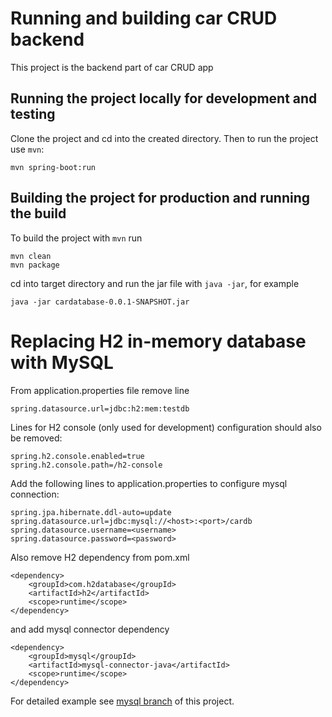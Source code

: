 # Running and building car CRUD backend

This project is the backend part of car CRUD app

## Running the project locally for development and testing

Clone the project and cd into the created directory. Then to run the project use ```mvn```:

```
mvn spring-boot:run
```

## Building the project for production and running the build

To build the project with ```mvn``` run

```
mvn clean
mvn package
```

cd into target directory and run the jar file with ```java -jar```, for example

```
java -jar cardatabase-0.0.1-SNAPSHOT.jar
```


# Replacing H2 in-memory database with MySQL

From application.properties file remove line

```
spring.datasource.url=jdbc:h2:mem:testdb
```

Lines for H2 console (only used for development) configuration should also be removed:

```
spring.h2.console.enabled=true
spring.h2.console.path=/h2-console
```

Add the following lines to application.properties to configure mysql connection:

```
spring.jpa.hibernate.ddl-auto=update
spring.datasource.url=jdbc:mysql://<host>:<port>/cardb
spring.datasource.username=<username>
spring.datasource.password=<password>
```
Also remove H2 dependency from pom.xml

```
<dependency>
    <groupId>com.h2database</groupId>
    <artifactId>h2</artifactId>
    <scope>runtime</scope>
</dependency>
```

and add mysql connector dependency

```
<dependency>
    <groupId>mysql</groupId>
    <artifactId>mysql-connector-java</artifactId>
    <scope>runtime</scope>
</dependency>
```

For detailed example see 
[mysql branch](https://gitlab.com/full-stack-crud-car/car-crud-backend/-/tree/feature/mysql-db) of this project.